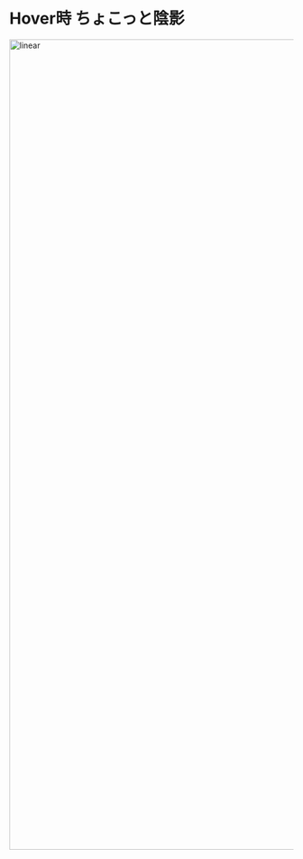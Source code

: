 # Hover時 ちょこっと陰影

<img width="1434" alt="linear" src="https://user-images.githubusercontent.com/38455912/86034072-eb9b0800-ba74-11ea-87db-1ec9460a0d3c.png">
